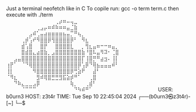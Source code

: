 Just a terminal neofetch like in C 
To copile run:
gcc -o term term.c
then execute with 
./term
⠀⠀⠀⠀⠀⠀⠀⠀⠀⠀⠀⠀⠀⢀⡴⠶⠤⢤⣀⠀⠀⠀⠀⠀⠀⠀⠀⠀⠀⠀⠀⠀⠀⠀⠀⠀⠀⠀⠀⠀⠀⠀⠀
⠀⠀⠀⠀⠀⠀⠀⠀⢀⣠⡤⠶⠾⠷⠶⠶⣤⣈⣷⠀⠀⠀⠀⠀⠀⠀⠀⠀⠀⠀⠀⠀⠀⠀⠀⠀⠀⠀⠀⠀⠀⠀⠀⠀
⠀⠀⠀⠀⠀⠀⣠⠾⢁⣤⣴⣶⣶⣶⣶⣦⣤⡉⠛⢦⡀⠀⠀⠀⠀⠀⠀⠀⠀⠀⠀⠀⠀⠀⠀⠀⠀⠀⠀⠀⠀⠀⠀⠀
⠀⠀⠀⠀⢀⡾⢡⠞⠻⣿⣿⡿⢻⣿⣿⣿⣿⡿⠃⠀⠻⣆⠀⠀⠀⠀⠀⠀⠀⠀⠀⠀⠀⠀⠀⠀⠀⠀⠀⠀⠀⠀⠀⠀
⠀⠀⠀⠀⣾⢡⣿⠀⠀⣿⡟⠀⠀⣿⣿⣿⣿⣇⠀⠀⡀⢻⣆⣤⠶⠒⠒⠶⣤⡀⠀⠀⠀⠀⠀⠀⠀⠀⠀⠀⠀⠀⠀⠀⠀
⠀⠀⠀⠀⣿⣾⣿⣄⣴⣿⣷⡀⣠⣿⣿⣿⣿⣿⣿⣿⣷⠘⣿⠧⣤⠻⠽⠂⢈⣿⠀⠀⠀⠀⠀⠀⠀⠀⠀⠀ ⠀⠀⠀⠀
⠀⠀⣠⣤⣿⣿⣿⣿⣿⣿⣿⣿⣿⣿⣿⣿⣿⣿⣿⣿⡏⢸⣿⡛⠛⣴⣲⠄⢸⡇⠀⠀⠀⠀⠀   ⠀⠀⠀⠀⠀⠀⠀
⢰⡟⠁⠀⠈⠙⢿⣿⣿⣿⣿⣿⣿⣿⣿⣿⣿⣿⣿⡿⢡⡿⠙⢿⣦⣤⣤⣤⠾⠃⠀⠀⠀⠀⠀⠀⠀⠀   ⠀⠀⠀⠀
⢸⡇⠀⠀⠀⠀⠀⠻⣿⣿⣿⣿⣿⣿⣿⣿⣿⡿⢛⣵⠟⠀⠀⣼⠃⠀⠀⠀⠀⠀⠀⠀⠀⠀⠀⠀⠀⠀⠀⠀⠀ ⠀⠀
⠈⠻⣆⠀⠀⠀⠀⠀⣻⠾⢿⣿⣛⣛⣻⣯⣵⡾⠛⠁⠀⠀⢀⣿⠀⠀⠀⠀⠀⠀⠀⠀⠀⠀⠀⠀⠀⠀⠀⠀⠀⠀⠀
⠀⠀⠙⠷⣄⣀⣀⣠⡿⠀⠀⠀⠀⠀⠀⠀⠀⢷⡀⠀⠀⢀⣾⠃⠀⠀⠀⠀⠀⠀⠀⠀⠀⠀⠀⠀⠀⠀⠀⠀⠀⠀
⠀⠀⠀⠀⠈⠉⠉⠉⠀⠀⠀⠀⠀⠀⠀⠀⠀⠀⠙⠳⠾⠛⠁⠀⠀⠀⠀⠀⠀⠀⠀⠀⠀⠀⠀⠀⠀⠀⠀⠀
                             USER: b0urn3
                             HOST: z3t4r
                             TIME: Tue Sep 10 22:45:04 2024
┌──(b0urn3㉿z3t4r)-[~]
└─$
